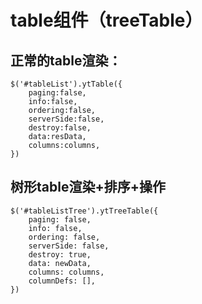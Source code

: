 # table组件（treeTable）
## 正常的table渲染：
```
$('#tableList').ytTable({
    paging:false,
    info:false,
    ordering:false,
    serverSide:false,
    destroy:false,
    data:resData,
    columns:columns,
})
```
## 树形table渲染+排序+操作
```
$('#tableListTree').ytTreeTable({
    paging: false,
    info: false,
    ordering: false,
    serverSide: false,
    destroy: true,
    data: newData,
    columns: columns,
    columnDefs: [],
})
```
